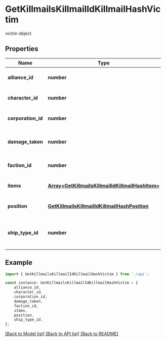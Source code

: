 # GetKillmailsKillmailIdKillmailHashVictim

victim object

## Properties

Name | Type | Description | Notes
------------ | ------------- | ------------- | -------------
**alliance_id** | **number** | alliance_id integer | [optional] [default to undefined]
**character_id** | **number** | character_id integer | [optional] [default to undefined]
**corporation_id** | **number** | corporation_id integer | [optional] [default to undefined]
**damage_taken** | **number** | How much total damage was taken by the victim  | [default to undefined]
**faction_id** | **number** | faction_id integer | [optional] [default to undefined]
**items** | [**Array&lt;GetKillmailsKillmailIdKillmailHashItem&gt;**](GetKillmailsKillmailIdKillmailHashItem.md) | items array | [optional] [default to undefined]
**position** | [**GetKillmailsKillmailIdKillmailHashPosition**](GetKillmailsKillmailIdKillmailHashPosition.md) |  | [optional] [default to undefined]
**ship_type_id** | **number** | The ship that the victim was piloting and was destroyed  | [default to undefined]

## Example

```typescript
import { GetKillmailsKillmailIdKillmailHashVictim } from './api';

const instance: GetKillmailsKillmailIdKillmailHashVictim = {
    alliance_id,
    character_id,
    corporation_id,
    damage_taken,
    faction_id,
    items,
    position,
    ship_type_id,
};
```

[[Back to Model list]](../README.md#documentation-for-models) [[Back to API list]](../README.md#documentation-for-api-endpoints) [[Back to README]](../README.md)
